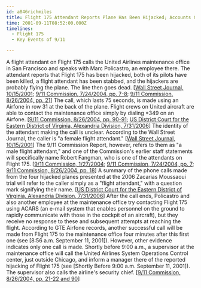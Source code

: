 ```yaml
---
id: a846richmiles
title: Flight 175 Attendant Reports Plane Has Been Hijacked; Accounts Conflict over Details
time: 2001-09-11T08:52:00.000Z
timelines:
  - Flight 175
  - Key Events of 9/11

---
```


<!--
![Robert Fangman.](https://i2.wp.com/cdn.historycommons.org/images/events/277_robert_fangman.jpg)
Robert Fangman.
*[Source: Family photo]*
-->

A flight attendant on Flight 175 calls the United Airlines maintenance office in San Francisco and speaks with Marc Policastro, an employee there. The attendant reports that Flight 175 has been hijacked, both of its pilots have been killed, a flight attendant has been stabbed, and the hijackers are probably flying the plane. The line then goes dead. [[Wall Street Journal, 10/15/2001][1]; [9/11 Commission, 7/24/2004, pp. 7-8][2]; [9/11 Commission, 8/26/2004, pp. 21][3]] The call, which lasts 75 seconds, is made using an Airfone in row 31 at the back of the plane. Flight crews on United aircraft are able to contact the maintenance office simply by dialing *349 on an Airfone. [[9/11 Commission, 8/26/2004, pp. 90-91][3]; [US District Court for the Eastern District of Virginia, Alexandria Division, 7/31/2006][4]] The identity of the attendant making the call is unclear. According to the Wall Street Journal, the caller is "a female flight attendant." [[Wall Street Journal, 10/15/2001][1]] The 9/11 Commission Report, however, refers to them as "a male flight attendant," and one of the Commission's earlier staff statements will specifically name Robert Fangman, who is one of the attendants on Flight 175. [[9/11 Commission, 1/27/2004][5]; [9/11 Commission, 7/24/2004, pp. 7][2]; [9/11 Commission, 8/26/2004, pp. 18][3]] A summary of the phone calls made from the four hijacked planes presented at the 2006 Zacarias Moussaoui trial will refer to the caller simply as a "flight attendant," with a question mark signifying their name. [[US District Court for the Eastern District of Virginia, Alexandria Division, 7/31/2006][4]] After the call ends, Policastro and also another employee at the maintenance office try contacting Flight 175 using ACARS (an e-mail system that enables personnel on the ground to rapidly communicate with those in the cockpit of an aircraft), but they receive no response to these and subsequent attempts at reaching the flight. According to GTE Airfone records, another successful call will be made from Flight 175 to the maintenance office four minutes after this first one (see [8:56 a.m. September 11, 2001]). However, other evidence indicates only one call is made. Shortly before 9:00 a.m., a supervisor at the maintenance office will call the United Airlines System Operations Control center, just outside Chicago, and inform a manager there of the reported hijacking of Flight 175 (see [Shortly Before 9:00 a.m. September 11, 2001]). The supervisor also calls the airline's security chief. [[9/11 Commission, 8/26/2004, pp. 21-22 and 90][3]]

[1]: https://www.wsj.com/articles/SB1003107853707953680
[2]: https://web.archive.org/web/20041020144854/http://www.decloah.com/mirrors/9-11/911_Report.txt
[3]: https://www.hsdl.org/?view&did=484625
[4]: http://www.vaed.uscourts.gov/notablecases/moussaoui/exhibits/prosecution/flights/P200055.html
[5]: https://govinfo.library.unt.edu/911/staff_statements/staff_statement_4.pdf
